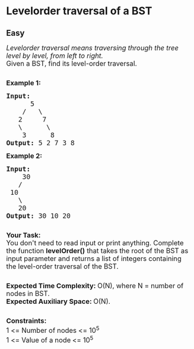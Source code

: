 # Levelorder traversal of a BST
## Easy 
<div class="problem-statement">
                <p></p><p><em><span style="font-size:18px">Levelorder traversal means traversing through the tree level by level, from left to right.</span></em><br>
<span style="font-size:18px">Given a BST, find its level-order traversal.&nbsp;</span></p>

<p><br>
<span style="font-size:18px"><strong>Example 1:</strong></span></p>

<pre><span style="font-size:18px"><strong>Input:
</strong>      5
&nbsp;   /   \
&nbsp;  2     7
&nbsp;  \      \
&nbsp;   3      8
<strong>Output: </strong>5 2 7 3 8</span>
</pre>

<p><span style="font-size:18px"><strong>Example 2:</strong></span></p>

<pre><span style="font-size:18px"><strong>Input:
</strong>&nbsp;  &nbsp;30
 &nbsp; /
&nbsp;10
 &nbsp; \ 
&nbsp;  20
<strong>Output: </strong>30 10 20
</span></pre>

<p><br>
<span style="font-size:18px"><strong>Your Task:</strong></span><br>
<span style="font-size:18px">You don't need to read input or print anything. Complete the function&nbsp;</span><span style="font-size:18px"><strong>levelOrder()</strong></span><span style="font-size:18px">&nbsp;that takes the root of the BST as input parameter and returns a list of integers containing the level-order traversal of the BST.</span></p>

<p><br>
<span style="font-size:18px"><strong>Expected Time Complexity:&nbsp;</strong>O(N), where N = number of nodes in BST.<br>
<strong>Expected Auxiliary Space:&nbsp;</strong>O(N).</span></p>

<p><br>
<span style="font-size:18px"><strong>Constraints:</strong><br>
1 &lt;= Number of nodes &lt;= 10<sup>5</sup><br>
1 &lt;= Value of a node<sub>&nbsp;</sub>&lt;= 10<sup>5</sup></span></p>
 <p></p>
            </div>
